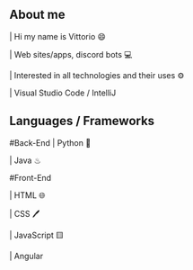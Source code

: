 ## About me 
|   Hi my name is Vittorio 😄

|   Web sites/apps, discord bots 💻


|   Interested in all technologies and their uses ⚙


|   Visual Studio Code / IntelliJ

## Languages / Frameworks

#Back-End
|   Python 🐍

|   Java ♨

#Front-End

|   HTML 🌐

|   CSS 🖊️

|   JavaScript 🟨

| Angular 
#
